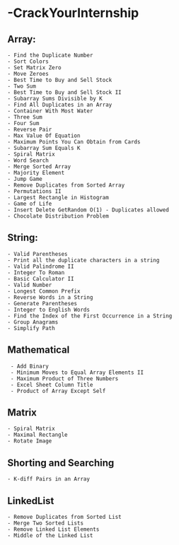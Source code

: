 # -CrackYourInternship

## Array:
    - Find the Duplicate Number
    - Sort Colors
    - Set Matrix Zero
    - Move Zeroes
    - Best Time to Buy and Sell Stock
    - Two Sum
    - Best Time to Buy and Sell Stock II
    - Subarray Sums Divisible by K
    - Find All Duplicates in an Array
    - Container With Most Water
    - Three Sum
    - Four Sum
    - Reverse Pair
    - Max Value Of Equation
    - Maximum Points You Can Obtain from Cards
    - Subarray Sum Equals K
    - Spiral Matrix
    - Word Search
    - Merge Sorted Array
    - Majority Element
    - Jump Game
    - Remove Duplicates from Sorted Array
    - Permutations II
    - Largest Rectangle in Histogram
    - Game of Life
    - Insert Delete GetRandom O(1) - Duplicates allowed
    - Chocolate Distribution Problem
    

## String:
    - Valid Parentheses
    - Print all the duplicate characters in a string
    - Valid Palindrome II
    - Integer To Roman
    - Basic Calculator II
    - Valid Number
    - Longest Common Prefix
    - Reverse Words in a String
    - Generate Parentheses
    - Integer to English Words
    - Find the Index of the First Occurrence in a String
    - Group Anagrams
    - Simplify Path

## Mathematical
     - Add Binary
     - Minimum Moves to Equal Array Elements II
     - Maximum Product of Three Numbers
     - Excel Sheet Column Title
     - Product of Array Except Self
## Matrix
    - Spiral Matrix
    - Maximal Rectangle
    - Rotate Image
## Shorting and Searching
    - K-diff Pairs in an Array

## LinkedList
    - Remove Duplicates from Sorted List
    - Merge Two Sorted Lists
    - Remove Linked List Elements
    - Middle of the Linked List
